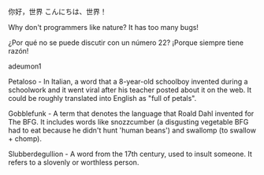 你好，世界
こんにちは、世界！

Why don't programmers like nature? It has too many bugs!

¿Por qué no se puede discutir con un número 22? ¡Porque siempre tiene razón!

adeumon1

Petaloso - In Italian, a word that a 8-year-old schoolboy invented during a schoolwork and it went viral after his teacher posted about it on the web. It could be roughly translated into English as "full of petals".

Gobblefunk - A term that denotes the language that Roald Dahl invented for The BFG. It includes words like snozzcumber (a disgusting vegetable BFG had to eat because he didn't hunt 'human beans') and swallomp (to swallow + chomp).

Slubberdegullion - A word from the 17th century, used to insult someone. It refers to a slovenly or worthless person.
